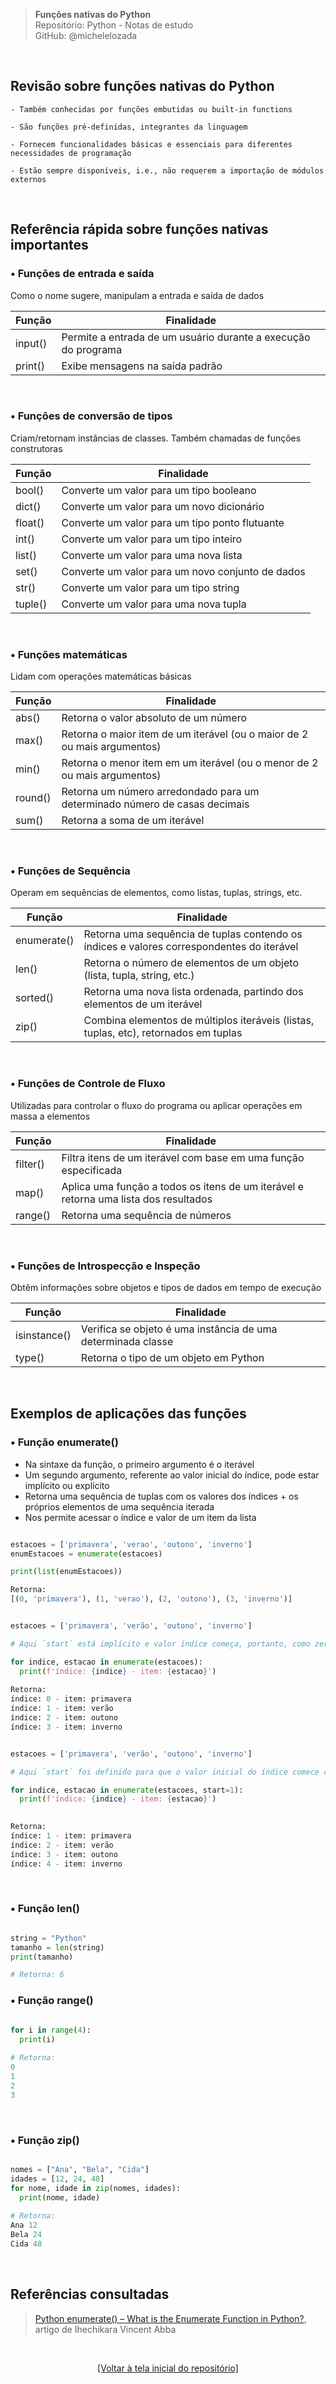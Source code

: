 > **Funções nativas do Python**  
> Repositório: Python - Notas de estudo     
> GitHub: @michelelozada
&nbsp;
     
&nbsp;  
## Revisão sobre funções nativas do Python
```
- Também conhecidas por funções embutidas ou built-in functions  

- São funções pré-definidas, integrantes da linguagem  

- Fornecem funcionalidades básicas e essenciais para diferentes necessidades de programação

- Estão sempre disponíveis, i.e., não requerem a importação de módulos externos
```

&nbsp;  

## Referência rápida sobre funções nativas importantes

### • Funções de entrada e saída
Como o nome sugere, manipulam a entrada e saída de dados 

Função | Finalidade 
---    | ---
input() | Permite a entrada de um usuário durante a execução do programa
print() | Exibe mensagens na saída padrão 

&nbsp;  

### • Funções de conversão de tipos
Criam/retornam instâncias de classes. Também chamadas de funções construtoras

Função | Finalidade 
---    | ---
bool() | Converte um valor para um tipo booleano 
dict() | Converte um valor para um  novo dicionário
float() | Converte um valor para um tipo ponto flutuante 
int() | Converte um valor para um tipo inteiro 
list() | Converte um valor para uma nova lista  
set() | Converte um valor para um novo conjunto de dados
str() | Converte um valor para um tipo string 
tuple() | Converte um valor para uma nova tupla

&nbsp;  

### • Funções matemáticas
Lidam com operações matemáticas básicas  

Função | Finalidade 
---    | ---
abs() | Retorna o valor absoluto de um número
max() | Retorna o maior item de um iterável (ou o maior de 2 ou mais argumentos)
min() | Retorna o menor item em um iterável (ou o menor de 2 ou mais argumentos)
round() | Retorna um número arredondado para um determinado número de casas decimais
sum() | Retorna a soma de um iterável 

&nbsp;  

### • Funções de Sequência
Operam em sequências de elementos, como listas, tuplas, strings, etc. 

Função | Finalidade 
---    | ---
enumerate() | Retorna uma sequência de tuplas contendo os índices e valores correspondentes do iterável
len() | Retorna o número de elementos de um objeto (lista, tupla, string, etc.)
sorted() | Retorna uma nova lista ordenada, partindo dos elementos de um iterável
zip() | Combina elementos de múltiplos iteráveis (listas, tuplas, etc), retornados em tuplas

&nbsp;  

### • Funções de Controle de Fluxo
Utilizadas para controlar o fluxo do programa ou aplicar operações em massa a elementos

Função | Finalidade 
---    | ---
filter() | Filtra itens de um iterável com base em uma função especificada
map() | Aplica uma função a todos os itens de um iterável e retorna uma lista dos resultados
range() | Retorna uma sequência de números 

&nbsp;  

### • Funções de Introspecção e Inspeção
Obtêm informações sobre objetos e tipos de dados em tempo de execução

Função | Finalidade 
---    | ---
isinstance() | Verifica se objeto é uma instância de uma determinada classe
type() | Retorna o tipo de um objeto em Python

&nbsp;  

## Exemplos de aplicações das funções 

### • Função enumerate()
- Na sintaxe da função, o primeiro argumento é o iterável  
- Um segundo argumento, referente ao valor inicial do índice, pode estar implícito ou explícito  
- Retorna uma sequência de tuplas com os valores dos índices + os próprios elementos de uma sequência iterada  
- Nos permite acessar o índice e valor de um item da lista   

```py

estacoes = ['primavera', 'verao', 'outono', 'inverno']
enumEstacoes = enumerate(estacoes)

print(list(enumEstacoes))

Retorna:
[(0, 'primavera'), (1, 'verao'), (2, 'outono'), (3, 'inverno')]
```
```py

estacoes = ['primavera', 'verão', 'outono', 'inverno']

# Aqui `start` está implícito e valor índice começa, portanto, como zero 

for indice, estacao in enumerate(estacoes):
  print(f'índice: {indice} - item: {estacao}')
	
Retorna: 
índice: 0 - item: primavera
índice: 1 - item: verão
índice: 2 - item: outono
índice: 3 - item: inverno
```	
```py

estacoes = ['primavera', 'verão', 'outono', 'inverno']

# Aqui `start` foi definido para que o valor inicial do índice comece como 1 

for indice, estacao in enumerate(estacoes, start=1):
  print(f'índice: {indice} - item: {estacao}')

	
Retorna: 
índice: 1 - item: primavera
índice: 2 - item: verão
índice: 3 - item: outono
índice: 4 - item: inverno	
```

&nbsp;

### • Função len()
```py

string = "Python"
tamanho = len(string)
print(tamanho)  

# Retorna: 6
```


### • Função range()
```py

for i in range(4):
  print(i)
	
# Retorna:
0
1
2
3
```

&nbsp;

### • Função zip()
```py

nomes = ["Ana", "Bela", "Cida"]
idades = [12, 24, 48]
for nome, idade in zip(nomes, idades):
  print(nome, idade)
	
# Retorna:	
Ana 12
Bela 24
Cida 48
```

&nbsp;

## Referências consultadas
> [Python enumerate() – What is the Enumerate Function in Python?](https://www.freecodecamp.org/news/python-enumerate-what-is-the-enumerate-function-in-python/), artigo de Ihechikara Vincent Abba  

&nbsp;

<div align="center">
<a href="https://github.com/michelelozada/Python-Study-Notes">[Voltar à tela inicial do repositório]</a>
</div>